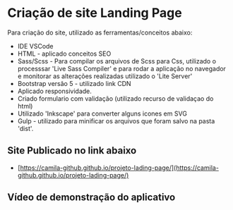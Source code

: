 # Criação de site Landing Page

  Para criação do site, utilizado as ferramentas/conceitos abaixo:

  - IDE VSCode
  - HTML - aplicado conceitos SEO
  - Sass/Scss - Para compilar os arquivos de Scss para Css, utilizado o processsar 'Live Sass Compiler' e para rodar a aplicação no navegador e monitorar as alterações realizadas utilizado o 'Lite Server' 
  - Bootstrap versão 5 - utilizado link CDN
  - Aplicado responsividade.
  - Criado formulario com validação (utilizado recurso de validaçao do html)
  - Utilizado 'Inkscape' para converter alguns icones em SVG
  - Gulp - utilizado para minificar os arquivos que foram salvo na pasta 'dist'.

## Site Publicado no link abaixo  

- [https://camila-github.github.io/projeto-lading-page/](https://camila-github.github.io/projeto-lading-page/)

## Vídeo de demonstração do aplicativo

<p align="center">
   <img src=""/>
</p>


